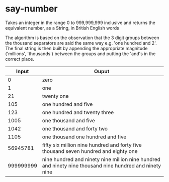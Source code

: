# say-number

Takes an integer in the range 0 to 999,999,999 inclusive and returns the 
equivalent number, as a String, in British English words

The algorithm is based on the observation that the 3 digit groups between 
the thousand separators are said the same way e.g. 'one hundred and 2'. 
The final string is then built by appending the appropriate magnitude
('millions', 'thousands') between the groups and putting the 'and's in 
the correct place.

|Input|Ouput|
|-----|-----|
|0|zero|
|1|one|
|21|twenty one|
|105|one hundred and five|
|123|one hundred and twenty three|
|1005|one thousand and five|
|1042|one thousand and forty two|
|1105|one thousand one hundred and five|
|56945781|fifty six million nine hundred and forty five thousand seven hundred and eighty one|
|999999999|nine hundred and ninety nine million nine hundred and ninety nine thousand nine hundred and ninety nine|
